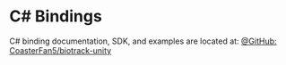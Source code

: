 # C# Bindings

C# binding documentation, SDK, and examples are located at:
[@GitHub: CoasterFan5/biotrack-unity](https://github.com/CoasterFan5/biotrack-unity)
